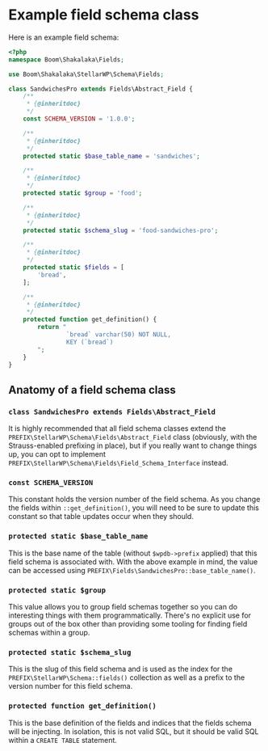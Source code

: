 # Example field schema class

Here is an example field schema:

```php
<?php
namespace Boom\Shakalaka\Fields;

use Boom\Shakalaka\StellarWP\Schema\Fields;

class SandwichesPro extends Fields\Abstract_Field {
	/**
	 * {@inheritdoc}
	 */
	const SCHEMA_VERSION = '1.0.0';

	/**
	 * {@inheritdoc}
	 */
	protected static $base_table_name = 'sandwiches';

	/**
	 * {@inheritdoc}
	 */
	protected static $group = 'food';

	/**
	 * {@inheritdoc}
	 */
	protected static $schema_slug = 'food-sandwiches-pro';

	/**
	 * {@inheritdoc}
	 */
	protected static $fields = [
		'bread',
	];

	/**
	 * {@inheritdoc}
	 */
	protected function get_definition() {
		return "
				`bread` varchar(50) NOT NULL,
				KEY (`bread`)
		";
	}
}
```

## Anatomy of a field schema class

### `class SandwichesPro extends Fields\Abstract_Field`

It is highly recommended that all field schema classes extend the `PREFIX\StellarWP\Schema\Fields\Abstract_Field` class (obviously, with the Strauss-enabled prefixing in place), but if you really want to change things up, you can opt to implement `PREFIX\StellarWP\Schema\Fields\Field_Schema_Interface` instead.

### `const SCHEMA_VERSION`

This constant holds the version number of the field schema. As you change the fields within `::get_definition()`, you will need to be sure to update this constant so that table updates occur when they should.

### `protected static $base_table_name`

This is the base name of the table (without `$wpdb->prefix` applied) that this field schema is associated with. With the above example in mind, the value can be accessed using `PREFIX\Fields\SandwichesPro::base_table_name()`.

### `protected static $group`

This value allows you to group field schemas together so you can do interesting things with them programmatically. There's no explicit use for groups out of the box other than providing some tooling for finding field schemas within a group.

### `protected static $schema_slug`

This is the slug of this field schema and is used as the index for the `PREFIX\StellarWP\Schema::fields()` collection as well as a prefix to the version number for this field schema.

### `protected function get_definition()`

This is the base definition of the fields and indices that the fields schema will be injecting. In isolation, this is not valid SQL, but it should be valid SQL within a `CREATE TABLE` statement.
